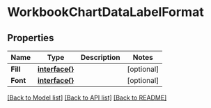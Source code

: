 # WorkbookChartDataLabelFormat

## Properties

Name | Type | Description | Notes
------------ | ------------- | ------------- | -------------
**Fill** | [**interface{}**](.md) |  | [optional] 
**Font** | [**interface{}**](.md) |  | [optional] 

[[Back to Model list]](../README.md#documentation-for-models) [[Back to API list]](../README.md#documentation-for-api-endpoints) [[Back to README]](../README.md)


